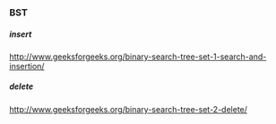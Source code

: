 ### BST

##### insert
http://www.geeksforgeeks.org/binary-search-tree-set-1-search-and-insertion/

##### delete
http://www.geeksforgeeks.org/binary-search-tree-set-2-delete/


